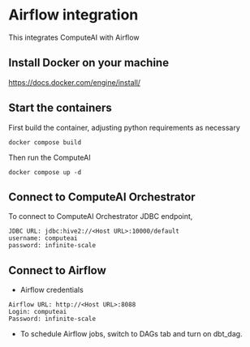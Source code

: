 # Airflow integration

This integrates ComputeAI with Airflow

## Install Docker on your machine

https://docs.docker.com/engine/install/

## Start the containers

First build the container, adjusting python requirements as necessary

```{bash}
docker compose build
```

Then run the ComputeAI
```{bash}
docker compose up -d
```

## Connect to ComputeAI Orchestrator

To connect to ComputeAI Orchestrator JDBC endpoint,

```{bash}
JDBC URL: jdbc:hive2://<Host URL>:10000/default
username: computeai
password: infinite-scale
```

## Connect to Airflow

- Airflow credentials

```{bash}
Airflow URL: http://<Host URL>:8088
Login: computeai
Password: infinite-scale
```

- To schedule Airflow jobs, switch to DAGs tab and turn on dbt_dag.
